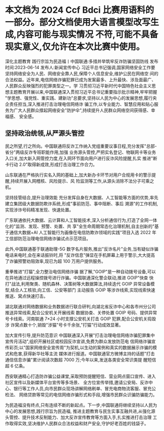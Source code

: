 # 本文档为 2024 Ccf Bdci 比赛用语料的一部分。部分文档使用大语言模型改写生成,内容可能与现实情况 不符,可能不具备现实意义,仅允许在本次比赛中使用。

深化主题教育 践行宗旨为民造福丨中国联通:多措并举筑牢反诈防骗坚固防线 发布时间:2023-06-14 发布人:新闻宣传中心 习近平总书记强调,国家网络安全工作要坚持网络安全为人民、网络安全靠人民,保障个人信息安全,维护公民在网络空 间的合法权益。近年来,电信网络诈骗犯罪已成为发案最多、上升最快、涉及面最广、人民群众反映强烈的犯罪类型之一。学 习贯彻习近平新时代中国特色社会主义思想主题教育开展以来,中国联通深入贯彻习近平总书记重要指示批示精神,牢牢把握
"学思想、强党性、重实践、建新功"总要求,坚持以人民为中心的发展思想,履行央企责任担当,深入推进打击治理电信网络诈 骗工作,以专业能力、智慧应用和贴心服务为广大人民群众撑起网络安全"防护伞",持续提升人民群众网络空间获得感、幸福感、
安全感。

## 坚持政治统领,从严源头管控

民之所望,行之所向。中国联通将反诈工作纳入党组重要议事日程,充分发挥"总部-省分"两级反诈专班职能作用,加强 业务源头管控,严把实名登记、物联网卡等业务入口关,加大新入网管控力度,在入网环节面向用户进行反诈风险提醒,扎实 推进"断卡行动 2.0"取得新成效,形成打击治理工作合力。

山东联通在严格执行实名入网的基础上,加大新办卡环节对用户合规用卡的警示提醒,持续开展入网稽核、风险提示、风 险监测等工作,从源头消除不法分子可乘之机。

坚持技管结合,提升治理效能 充分发挥自身在大数据、人工智能等方面的优势,率先建立集团级大数据防欺诈系统,形成"事前防范、事中阻断、事后 溯源"的工作机制,实现涉诈号码精准发现、快速处置。

广东联通依托大数据、云计算和人工智能技术,深入分析通信行为,打造了全网一体化的"监测、发现、预警、处置、共 享"全生命周期常态化治理机制,自主创新的"基于通信大数据+AI 人工智能行为画像在电信防欺诈领域的实践"项目入选 2022 年 工信部防范治理电信网络诈骗试点示范项目。

此外,中国联通基于联通助理-5G 数字名片服务,推出"反诈名片"业务,当有疑似诈骗电话来电时,会在来话振铃时,将
"反诈信息"弹显在手机屏幕上用于警示,大大提高了诈骗预警劝阻效率,现已为超 100 万用户提供服务。

重拳推进"打猫",全力整治电信网络诈骗 据了解,"GOIP"是一种自动拨号设备,可以在异地通过远程操控拨号进行诈骗。中国联通深化警企联动,推进 GOIP"快查 快打"战法,利用聚类、随机森林、决策树等大数据算法,持续迭代 GOIP 异常设备模型,结合人工核验,向工信、公安等部门 主动报告 GOIP 等涉诈线索,实现线索快速推送、窝点快速打击。

湖北联通对网络数据和业务数据进行联合研判,向湖北省反诈中心和各市州分公司推送异常线索,配合公安机关开展线索 数据协查、关停处置 GOIP 号码、提供异常号卡线索。河南联通 7×24 小时支撑公安机关打击 GOIP 犯罪,配合公安机关捣毁涉 诈窝点数十个,销毁"涉猫"号卡千余张,"打猫"行动成效显著。

加大宣传引导,提升防范意识 中国联通深入开展"打击治理电信网络诈骗犯罪集中宣传月活动",组织开展社区或校园反诈宣讲,免费为群众发放防范电 信网络诈骗宣传彩页;以"国家网络安全宣传周"为契机,以生动的案例和真实的数据展示诈骗的模式和危害,获得新华社等主流 媒体进行报道。中国联通官方微博主持的话题"打击通信信息诈骗"累计阅读次数超 7000 万;今年以来,发送各类安全常识类提 醒短信超 6 亿条。

西安联通精心打造防诈骗公益课堂,采取预防提醒短信、营业网点窗口宣传、进入社区宣传以及新媒体平台宣传等多场景、
全方位宣传举措,邀请公安局、反诈中心、银行等工作人员,向市民群众现场讲解网络刷单、冒充电商物流客服、冒充公检法、
网络贷款等常见的电信网络诈骗形式和手段,增强市民群众识骗防骗能力。

为民造福没有终点,只有连续不断的新起点。下一步,中国联通将继续坚持以人民为中心的发展思想,践行宗旨为民造福, 推进主题教育与民生实事互融共进,从强化源头管控、提升技术反制能力、加大反诈宣传教育等方面入手,扎实推进打击治理 工作取得实效,坚决维护人民群众合法权益和财产安全,守护好老百姓的钱袋子。